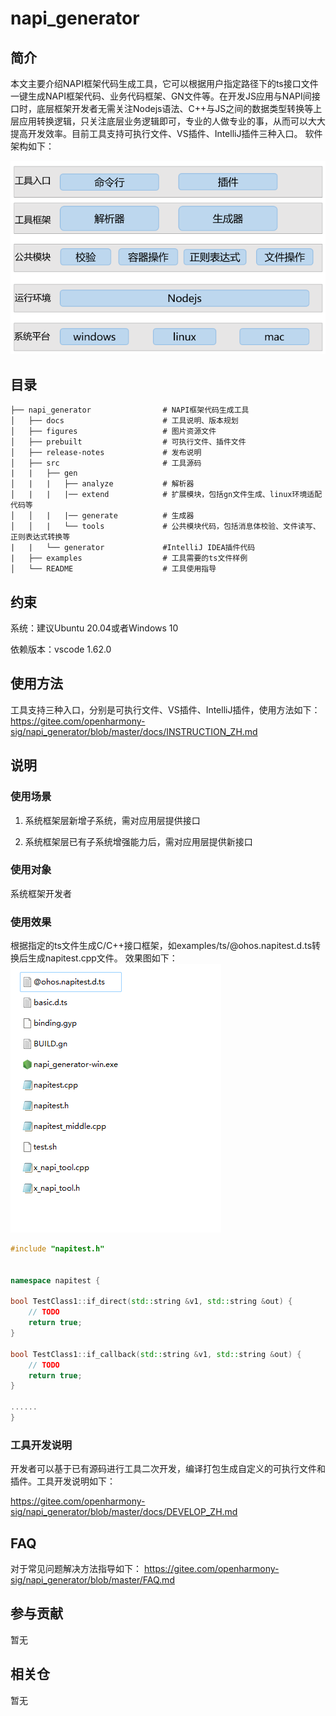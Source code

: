 # napi_generator

## 简介
本文主要介绍NAPI框架代码生成工具，它可以根据用户指定路径下的ts接口文件一键生成NAPI框架代码、业务代码框架、GN文件等。在开发JS应用与NAPI间接口时，底层框架开发者无需关注Nodejs语法、C++与JS之间的数据类型转换等上层应用转换逻辑，只关注底层业务逻辑即可，专业的人做专业的事，从而可以大大提高开发效率。目前工具支持可执行文件、VS插件、IntelliJ插件三种入口。
软件架构如下：

![](figures/pic-frm.png)

## 目录

```
├── napi_generator                # NAPI框架代码生成工具
│   ├── docs                      # 工具说明、版本规划
│   ├── figures                   # 图片资源文件
│   ├── prebuilt                  # 可执行文件、插件文件
│   ├── release-notes             # 发布说明
│   ├── src                       # 工具源码
|   |   ├── gen                  
│   |   |   ├── analyze           # 解析器
│   |   |   |── extend            # 扩展模块，包括gn文件生成、linux环境适配代码等
│   │   |   |── generate          # 生成器
│   │   |   └── tools             # 公共模块代码，包括消息体校验、文件读写、正则表达式转换等  
|   |   └── generator             #IntelliJ IDEA插件代码
|   ├── examples                  # 工具需要的ts文件样例  
│   └── README                    # 工具使用指导    

```
## 约束
系统：建议Ubuntu 20.04或者Windows 10

依赖版本：vscode 1.62.0

## 使用方法
工具支持三种入口，分别是可执行文件、VS插件、IntelliJ插件，使用方法如下：
   https://gitee.com/openharmony-sig/napi_generator/blob/master/docs/INSTRUCTION_ZH.md



## 说明
### 使用场景

1) 系统框架层新增子系统，需对应用层提供接口

2) 系统框架层已有子系统增强能力后，需对应用层提供新接口

### 使用对象
系统框架开发者

### 使用效果
根据指定的ts文件生成C/C++接口框架，如examples/ts/@ohos.napitest.d.ts转换后生成napitest.cpp文件。
效果图如下：
![](figures/pic-d-ts-transition.png)

```c++
#include "napitest.h"


namespace napitest {

bool TestClass1::if_direct(std::string &v1, std::string &out) {
    // TODO
    return true;
}

bool TestClass1::if_callback(std::string &v1, std::string &out) {
    // TODO
    return true;
}

......
}
```


### 工具开发说明

开发者可以基于已有源码进行工具二次开发，编译打包生成自定义的可执行文件和插件。工具开发说明如下：

   https://gitee.com/openharmony-sig/napi_generator/blob/master/docs/DEVELOP_ZH.md

## FAQ
对于常见问题解决方法指导如下：
https://gitee.com/openharmony-sig/napi_generator/blob/master/FAQ.md

## 参与贡献

暂无

## 相关仓

暂无
